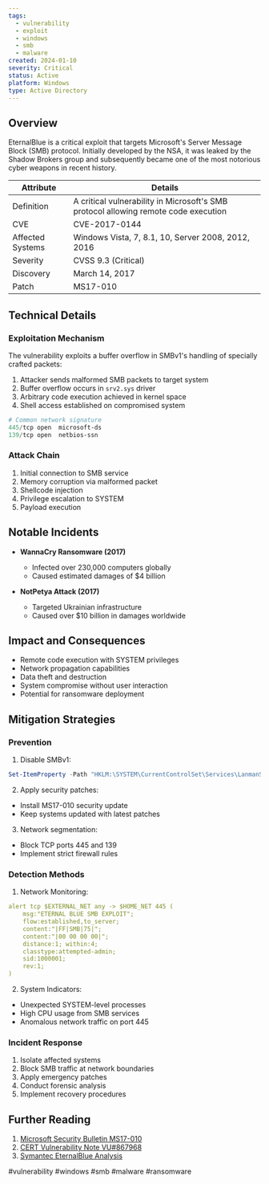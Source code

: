 ```yaml
---
tags:
  - vulnerability
  - exploit
  - windows
  - smb
  - malware
created: 2024-01-10
severity: Critical
status: Active
platform: Windows
type: Active Directory
---
```

## Overview
EternalBlue is a critical exploit that targets Microsoft's Server Message Block (SMB) protocol. Initially developed by the NSA, it was leaked by the Shadow Brokers group and subsequently became one of the most notorious cyber weapons in recent history.

| Attribute | Details |
|-----------|---------|
| Definition | A critical vulnerability in Microsoft's SMB protocol allowing remote code execution |
| CVE | CVE-2017-0144 |
| Affected Systems | Windows Vista, 7, 8.1, 10, Server 2008, 2012, 2016 |
| Severity | CVSS 9.3 (Critical) |
| Discovery | March 14, 2017 |
| Patch | MS17-010 |

## Technical Details
### Exploitation Mechanism
The vulnerability exploits a buffer overflow in SMBv1's handling of specially crafted packets:

1. Attacker sends malformed SMB packets to target system
2. Buffer overflow occurs in `srv2.sys` driver
3. Arbitrary code execution achieved in kernel space
4. Shell access established on compromised system

```powershell
# Common network signature
445/tcp open  microsoft-ds
139/tcp open  netbios-ssn
```

### Attack Chain
1. Initial connection to SMB service
2. Memory corruption via malformed packet
3. Shellcode injection
4. Privilege escalation to SYSTEM
5. Payload execution

## Notable Incidents
- **WannaCry Ransomware (2017)**
  - Infected over 230,000 computers globally
  - Caused estimated damages of $4 billion
  
- **NotPetya Attack (2017)**
  - Targeted Ukrainian infrastructure
  - Caused over $10 billion in damages worldwide

## Impact and Consequences
- Remote code execution with SYSTEM privileges
- Network propagation capabilities
- Data theft and destruction
- System compromise without user interaction
- Potential for ransomware deployment

## Mitigation Strategies

### Prevention
1. Disable SMBv1:
```powershell
Set-ItemProperty -Path "HKLM:\SYSTEM\CurrentControlSet\Services\LanmanServer\Parameters" SMB1 -Type DWORD -Value 0 -Force
```

2. Apply security patches:
- Install MS17-010 security update
- Keep systems updated with latest patches

3. Network segmentation:
- Block TCP ports 445 and 139
- Implement strict firewall rules

### Detection Methods
1. Network Monitoring:
```yaml
alert tcp $EXTERNAL_NET any -> $HOME_NET 445 (
    msg:"ETERNAL BLUE SMB EXPLOIT";
    flow:established,to_server;
    content:"|FF|SMB|75|";
    content:"|00 00 00 00|";
    distance:1; within:4;
    classtype:attempted-admin;
    sid:1000001;
    rev:1;
)
```

2. System Indicators:
- Unexpected SYSTEM-level processes
- High CPU usage from SMB services
- Anomalous network traffic on port 445

### Incident Response
1. Isolate affected systems
2. Block SMB traffic at network boundaries
3. Apply emergency patches
4. Conduct forensic analysis
5. Implement recovery procedures

## Further Reading
1. [Microsoft Security Bulletin MS17-010](https://docs.microsoft.com/en-us/security-updates/SecurityBulletins/2017/ms17-010)
2. [CERT Vulnerability Note VU#867968](https://www.kb.cert.org/vuls/id/867968)
3. [Symantec EternalBlue Analysis](https://www.symantec.com/blogs/threat-intelligence/wannacry-ransomware-attack)

#vulnerability #windows #smb #malware #ransomware